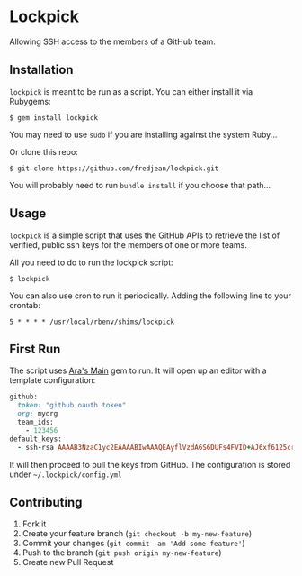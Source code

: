 # Lockpick

Allowing SSH access to the members of a GitHub team.

## Installation

```lockpick``` is meant to be run as a script. You can either install it via Rubygems:

    $ gem install lockpick

You may need to use ```sudo``` if you are installing against the system Ruby...
    
Or clone this repo:

    $ git clone https://github.com/fredjean/lockpick.git

You will probably need to run ```bundle install``` if you choose that path...

## Usage

```lockpick``` is a simple script that uses the GitHub APIs to retrieve the list of verified, public ssh keys for the
members of one or more teams.

All you need to do to run the lockpick script:

    $ lockpick

You can also use cron to run it periodically. Adding the following line to your crontab:

    5 * * * * /usr/local/rbenv/shims/lockpick

## First Run

The script uses [Ara's Main](https://github.com/ahoward/main) gem to run. It will open up an editor with a template
configuration:

```ruby
github:
  token: "github oauth token"
  org: myorg
  team_ids:
    - 123456
default_keys:
  - ssh-rsa AAAAB3NzaC1yc2EAAAABIwAAAQEAyflVzdA6S6DUFs4FVID+AJ6xf6125crlB1BlacmPe+Zq25PgaVGPC9L4SlZqEkkK5NOZjhTGnoH6r33Bdb+vECh5rRxn0s37hZI1ayVtjUudaKTZD09JQSKq1q1NOno5NhOAivh1SSqwmFBpPzlo1N1YfW+HphPSkAfHgxP2bZUdvQJTK9l1WlQy2UaMEREL3G/0yfFUnOew3GfHU/B4oHYxjGN41Q/WBQ4pxSGMo5zYufKyrQqKFR+Zsdq6GN4QgwAJzS09EPZXADHyJoZ2wwJuQozQtlLxp2z5YhNTJqQVAJnswLWf/I5oKQV9wgqcQ9OfywUKynweHdPsDyXGpQ== dojo4@dojo4.com
```

It will then proceed to pull the keys from GitHub. The configuration is stored under ```~/.lockpick/config.yml```


## Contributing

1. Fork it
2. Create your feature branch (`git checkout -b my-new-feature`)
3. Commit your changes (`git commit -am 'Add some feature'`)
4. Push to the branch (`git push origin my-new-feature`)
5. Create new Pull Request
